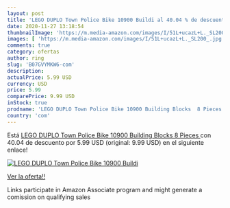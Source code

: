 ```yaml
---
layout: post
title: 'LEGO DUPLO Town Police Bike 10900 Buildi al 40.04 % de descuento'
date: 2020-11-27 13:18:54
thumbnailImage: 'https://m.media-amazon.com/images/I/51L+ucazL+L._SL200_.jpg'
images: [ 'https://m.media-amazon.com/images/I/51L+ucazL+L._SL200_.jpg' ]
comments: true
category: ofertas
author: ring
slug: 'B07GVYMKW6-com'
description:
actualPrice: 5.99 USD
currency: USD
price: 5.99
comparePrice: 9.99 USD
inStock: true
prodname: 'LEGO DUPLO Town Police Bike 10900 Building Blocks  8 Pieces '
country: 'com'
---
```


Está [LEGO DUPLO Town Police Bike 10900 Building Blocks  8 Pieces ](https://www.amazon.com/dp/B07GVYMKW6/?tag=tolees-20) con 40.04 de descuento por 5.99 USD (original: 9.99 USD) en el siguiente enlace!

[![LEGO DUPLO Town Police Bike 10900 Buildi](https://m.media-amazon.com/images/I/51L+ucazL+L._SL200_.jpg)](https://www.amazon.com/dp/B07GVYMKW6/?tag=tolees-20)

[Ver la oferta!!](https://www.amazon.com/dp/B07GVYMKW6/?tag=tolees-20)

Links participate in Amazon Associate program and might generate a comission on qualifying sales



